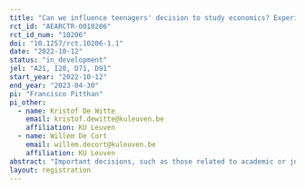 ```yaml
---
title: "Can we influence teenagers' decision to study economics? Experimental evidence on stereotypes, self-efficacy and academic choice."
rct_id: "AEARCTR-0010206"
rct_id_num: "10206"
doi: "10.1257/rct.10206-1.1"
date: "2022-10-12"
status: "in_development"
jel: "A21, I20, D71, D91"
start_year: "2022-10-12"
end_year: "2023-04-30"
pi: "Francisco Pitthan"
pi_other:
  - name: Kristof De Witte
    email: kristof.dewitte@kuleuven.be
    affiliation: KU Leuven
  - name: Willem De Cort
    email: willem.decort@kuleuven.be
    affiliation: KU Leuven
abstract: "Important decisions, such as those related to academic or job choices, can have a huge impact in people’s life. Although the evidence on social choice theory is substantial, the causal evidence using an economics framework is still insufficient. In this paper we propose a causal framework to analyse the impact of self-efficacy, outcome expectation and social image on the decision of high school students to study economics in university. For this, we propose a randomized controlled trial with two interventions, one focused on improving economic literacy of students and a second one focused on changing stereotypes often associated with economists. To analyse our framework, causal mediation analysis and heterogeneity analysis will be used. As secondary outcome, we want to verify the effect of the treatment among different political preferences, gender, and socio-economic status."
layout: registration
---
```


